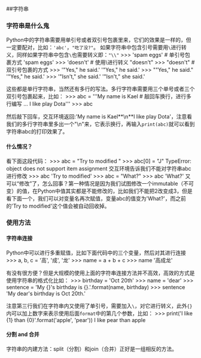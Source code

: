 ##字符串
### 字符串是什么鬼

Python中的字符串需要用单引号或者双引号包裹里来，它们的效果是一样的，但一定要配对，比如：`'abc'`，`"吃了没?"`。
 如果字符串中包含引号需要用`\`进行转义，同样如果字符串中包含`\`也需要转义即：`"\\"`
    >>> 'spam eggs'    # 单引号包裹方式
    'spam eggs'
    >>> 'doesn\'t'    # 使用\进行转义
    "doesn't"
    >>> "doesn't"    # 双引号包裹的方式
    >>> '"Yes," he said.'
    '"Yes," he said.'
    >>> "\"Yes,\" he said."
    '"Yes," he said.'
    >>> '"Isn\'t," she said.'
    '"Isn\'t," she said.'

这些都是单行字符串，当然还有多行的写法。多行字符串需要用三个单号或者三个双引号包裹起来，比如：
    >>> abc = '''My name is Kael    # 敲回车换行，进行多行编写
    ... I like play Dota'''
    >>> abc

然后敲下回车，交互环境返回:'My name is Kael**\n**I like play Dota'，注意看我们的多行字符串里多出一个"\n"来，它表示换行，再输入`print(abc)`就可以看到字符串abc的打印效果了。
#### 什么情况？
看下面这段代码：
    >>> abc = "Try to modified "
    >>> abc[0] = "J"
    TypeError: object does not support item assignment
交互环境告诉我们不能对字符串abc进行修改
    >>> abc
    'Try to modified'
    >>> abc = "What?"
    >>> abc
    'What?'
又可以“修改”了，怎么回事？第一种情况是因为我们试图修改一个immutable（不可变）的值，在Python中值其实都是不能修改的，比如我们不能把2改变成3，但是看下面一个，我们可以对变量名再次赋值，变量abc的值变为'What?'，而之前的'Try to modified'这个值会被自动回收掉。

### 使用方法
#### 字符串连接
Python中可以进行多重赋值，比如下面代码中的三个变量，然后对其进行连接
    >>> a, b, c = '高', '成', '龙'
    >>> name = a + b + c
    >>> name
    '高成龙'
    
有没有很方便？但是大规模的使用上面的字符串连接方法并不高效，高效的方式是使用字符串的格式化比如：
    >>> birthday = 'Oct 20th'
    >>> name = 'dear'
    >>> sentence = 'My {}\'s birthday is {}.'.format(name, birthday)
    >>> sentence
    'My dear's birthday is Oct 20th.'

注意第三行我们在字符串内又使用了单引号，需要加入`\`，对它进行转义，此外`{}`内可以加上数字来表示使用后面`format`中的第几个参数，比如：
    >>> print('I like {1} than {0}'.format('apple', 'pear'))
    I like pear than apple
#### 分割 and 合并
字符串的内建方法：split（分割）和join（合并）正好是一组相反的方法。